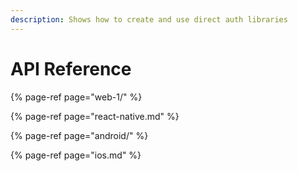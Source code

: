 ```yaml
---
description: Shows how to create and use direct auth libraries
---
```


# API Reference

{% page-ref page="web-1/" %}

{% page-ref page="react-native.md" %}

{% page-ref page="android/" %}

{% page-ref page="ios.md" %}



